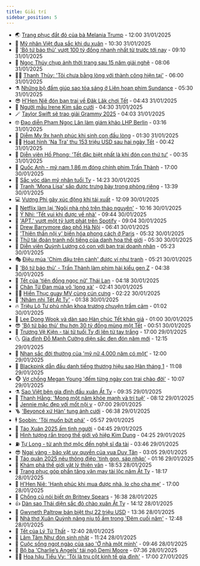 ```yaml
---
title: Giải trí
sidebar_position: 5
---
```


<!-- vnexpress-giai-tri:START -->
- 🌏 [Trang phục đắt đỏ của bà Melania Trump](https://vnexpress.net/trang-phuc-dat-do-cua-ba-melania-trump-4844570.html) - 12:00 31/01/2025
- 💫 [Mỹ nhân Việt đua sắc khi du xuân](https://vnexpress.net/my-nhan-viet-dua-sac-khi-du-xuan-4844494.html) - 10:30 31/01/2025
- 🌮 [&#39;Bộ tứ báo thủ&#39; vượt 100 tỷ đồng nhanh nhất từ trước tới nay](https://vnexpress.net/bo-tu-bao-thu-vuot-100-ty-dong-nhanh-nhat-tu-truoc-toi-nay-4844622.html) - 09:10 31/01/2025
- 🧠 [Ngọc Thúy chụp ảnh thời trang sau 15 năm giải nghệ](https://vnexpress.net/ngoc-thuy-chup-anh-thoi-trang-sau-15-nam-giai-nghe-4844588.html) - 08:06 31/01/2025
- 👨‍🏫 [Thanh Thủy: &#39;Tôi chưa bằng lòng với thành công hiện tại&#39;](https://vnexpress.net/thanh-thuy-toi-chua-bang-long-voi-thanh-cong-hien-tai-4842905.html) - 06:00 31/01/2025
- ⚗️ [Những bộ đầm giúp sao tỏa sáng ở Liên hoan phim Sundance](https://vnexpress.net/nhung-bo-dam-giup-sao-toa-sang-o-lien-hoan-phim-sundance-4844557.html) - 05:30 31/01/2025
- 😎 [H&#39;Hen Niê đón bạn trai về Đăk Lăk chơi Tết](https://vnexpress.net/h-hen-nie-don-ban-trai-ve-dak-lak-choi-tet-4844555.html) - 04:43 31/01/2025
- 🫣 [Người mẫu Irene Kim sắp cưới](https://vnexpress.net/nguoi-mau-irene-kim-sap-cuoi-4844510.html) - 04:30 31/01/2025
- 🪄 [Taylor Swift sẽ trao giải Grammy 2025](https://vnexpress.net/taylor-swift-se-trao-giai-grammy-2025-4844550.html) - 04:03 31/01/2025
- 🤓 [Đạo diễn Phạm Ngọc Lân làm giám khảo LHP Berlin](https://vnexpress.net/dao-dien-pham-ngoc-lan-lam-giam-khao-lhp-berlin-4844545.html) - 03:16 31/01/2025
- 🫶 [Diễm My 9x hạnh phúc khi sinh con đầu lòng](https://vnexpress.net/diem-my-9x-hanh-phuc-khi-sinh-con-dau-long-4844484.html) - 01:30 31/01/2025
- 🧑‍🏫 [Hoạt hình &#39;Na Tra&#39; thu 153 triệu USD sau hai ngày Tết](https://vnexpress.net/hoat-hinh-na-tra-thu-153-trieu-usd-sau-hai-ngay-tet-4844518.html) - 00:42 31/01/2025
- 🦄 [Diễn viên Hồ Phong: &#39;Tết đặc biệt nhất là khi đón con thứ tư&#39;](https://vnexpress.net/dien-vien-ho-phong-tet-dac-biet-nhat-la-khi-don-con-thu-tu-4842979.html) - 00:35 31/01/2025
- 💫 [Quốc Anh - mỹ nam 1,86 m đóng chính phim Trấn Thành](https://vnexpress.net/quoc-anh-my-nam-1-86-m-dong-chinh-phim-tran-thanh-4841113.html) - 17:00 30/01/2025
- 🎊 [Sắc vóc dàn mỹ nhân tuổi Tỵ](https://vnexpress.net/sac-voc-dan-my-nhan-tuoi-ty-4842397.html) - 14:23 30/01/2025
- 👹 [Tranh &#39;Mona Lisa&#39; sắp được trưng bày trong phòng riêng](https://vnexpress.net/tranh-mona-lisa-sap-duoc-trung-bay-trong-phong-rieng-4844470.html) - 13:39 30/01/2025
- 💻 [Vương Phi gây xúc động khi tái xuất](https://vnexpress.net/vuong-phi-gay-xuc-dong-khi-tai-xuat-4844456.html) - 12:09 30/01/2025
- 🤡 [Netflix làm lại &#39;Ngôi nhà nhỏ trên thảo nguyên&#39;](https://vnexpress.net/netflix-lam-lai-ngoi-nha-nho-tren-thao-nguyen-4844444.html) - 10:16 30/01/2025
- 🥰 [Ý Nhi: &#39;Tết vui khi được về nhà&#39;](https://vnexpress.net/y-nhi-tet-vui-khi-duoc-ve-nha-4843876.html) - 09:44 30/01/2025
- 🚀 [&#39;APT.&#39; vượt một tỷ lượt phát trên Spotify](https://vnexpress.net/apt-vuot-mot-ty-luot-phat-tren-spotify-4844427.html) - 09:04 30/01/2025
- 📝 [Drew Barrymore dạo phố Hà Nội](https://vnexpress.net/drew-barrymore-dao-pho-ha-noi-4844421.html) - 06:41 30/01/2025
- 🐲 [&#39;Thiên thần nội y&#39; biến hóa phong cách ở Paris](https://vnexpress.net/thien-than-noi-y-bien-hoa-phong-cach-o-paris-4844404.html) - 05:32 30/01/2025
- 🎃 [Thử tài đoán tranh nổi tiếng của danh họa thế giới](https://vnexpress.net/thu-tai-doan-tranh-noi-tieng-cua-danh-hoa-the-gioi-4844212.html) - 05:30 30/01/2025
- 🤠 [Diễn viên Quỳnh Lương có con với bạn trai doanh nhân](https://vnexpress.net/dien-vien-quynh-luong-co-con-voi-ban-trai-doanh-nhan-4844412.html) - 05:23 30/01/2025
- 🎭 [Điệu múa &#39;Chim đậu trên cành&#39; được ví như tranh](https://vnexpress.net/dieu-mua-chim-dau-tren-canh-duoc-vi-nhu-tranh-4844392.html) - 05:21 30/01/2025
- 🧰 [&#39;Bộ tứ báo thủ&#39; - Trấn Thành làm phim hài kiểu gen Z](https://vnexpress.net/giai-tri/phim/thu-vien-phim/bo-tu-bao-thu-766) - 04:38 30/01/2025
- 🦍 [Tết của &#39;tiên đồng ngọc nữ&#39; Thái Lan](https://vnexpress.net/tet-cua-tien-dong-ngoc-nu-thai-lan-4844281.html) - 04:18 30/01/2025
- 🌝 [Chân Tử Đan múa võ &#39;long xà&#39;](https://vnexpress.net/chan-tu-dan-mua-vo-long-xa-4844349.html) - 02:41 30/01/2025
- 🧑‍💻 [Hiền Thục quay MV cùng cún cưng](https://vnexpress.net/hien-thuc-quay-mv-cung-cun-cung-4844350.html) - 02:22 30/01/2025
- 🥸 [&#39;Nhâm nhi Tết Ất Tỵ&#39;](https://vnexpress.net/nham-nhi-tet-at-ty-4842560.html) - 01:38 30/01/2025
- 🔥 [Triệu Lộ Tư phủ nhận khoa trương chuyện trầm cảm](https://vnexpress.net/trieu-lo-tu-phu-nhan-khoa-truong-chuyen-tram-cam-4844348.html) - 01:02 30/01/2025
- 🐎 [Lee Dong Wook và dàn sao Hàn chúc Tết khán giả](https://vnexpress.net/lee-dong-wook-va-dan-sao-han-chuc-tet-khan-gia-4844068.html) - 01:00 30/01/2025
- 😎 [&#39;Bộ tứ báo thủ&#39; thu hơn 30 tỷ đồng mùng một Tết](https://vnexpress.net/bo-tu-bao-thu-thu-hon-30-ty-dong-mung-mot-tet-4844320.html) - 00:51 30/01/2025
- 🦄 [Trương Vệ Kiện - tài tử tuổi Tỵ đi lên từ tay trắng](https://vnexpress.net/truong-ve-kien-tai-tu-tuoi-ty-di-len-tu-tay-trang-4841181.html) - 17:00 29/01/2025
- 🌜 [Gia đình Đỗ Mạnh Cường diện sắc đen đón năm mới](https://vnexpress.net/gia-dinh-do-manh-cuong-dien-sac-den-don-nam-moi-4844282.html) - 12:15 29/01/2025
- 🚦 [Nhan sắc đời thường của &#39;mỹ nữ 4.000 năm có một&#39;](https://vnexpress.net/nhan-sac-doi-thuong-cua-my-nu-4-000-nam-co-mot-4844247.html) - 12:00 29/01/2025
- 🧐 [Blackpink dẫn đầu danh tiếng thương hiệu sao Hàn tháng 1](https://vnexpress.net/blackpink-dan-dau-danh-tieng-thuong-hieu-sao-han-thang-1-4844245.html) - 11:08 29/01/2025
- 🐵 [Vợ chồng Megan Young &#39;đếm từng ngày con trai chào đời&#39;](https://vnexpress.net/vo-chong-megan-young-dem-tung-ngay-con-trai-chao-doi-4844130.html) - 10:07 29/01/2025
- ⚗️ [Sao Việt bên gia đình đầu xuân Ất Tỵ](https://vnexpress.net/sao-viet-ben-gia-dinh-dau-xuan-at-ty-4844230.html) - 09:35 29/01/2025
- 👺 [Thanh Hằng: &#39;Mong một năm khỏe mạnh và trí tuệ&#39;](https://vnexpress.net/thanh-hang-mong-mot-nam-khoe-manh-va-tri-tue-4843875.html) - 08:12 29/01/2025
- 🌊 [Jennie mặc đẹp với mốt nội y](https://vnexpress.net/jennie-mac-dep-voi-mot-noi-y-4844185.html) - 07:00 29/01/2025
- 🪜 [&#39;Beyoncé xứ Hàn&#39; tung ảnh cưới](https://vnexpress.net/beyonce-xu-han-tung-anh-cuoi-4844207.html) - 06:38 29/01/2025
- 🕴 [Soobin: &#39;Tôi muốn bứt phá&#39;](https://vnexpress.net/soobin-toi-muon-but-pha-4843187.html) - 05:57 29/01/2025
- 💃 [Táo Xuân 2025 ấm tình người](https://vnexpress.net/tao-xuan-2025-am-tinh-nguoi-4844176.html) - 04:45 29/01/2025
- 🦄 [Hình tượng rắn trong thế giới võ hiệp Kim Dung](https://vnexpress.net/hinh-tuong-ran-trong-the-gioi-vo-hiep-kim-dung-4842839.html) - 04:25 29/01/2025
- ⛽️ [Tự Long - từ anh thợ mộc đến nghệ sĩ đa tài](https://vnexpress.net/tu-long-tu-anh-tho-moc-den-nghe-si-da-tai-4843859.html) - 03:46 29/01/2025
- 😎 [Ngai vàng - bảo vật uy quyền của vua Duy Tân](https://vnexpress.net/ngai-vang-bao-vat-uy-quyen-cua-vua-duy-tan-4842116.html) - 03:05 29/01/2025
- 🌊 [Táo quân 2025 nêu thông điệp &#39;tinh gọn, sáp nhập&#39;](https://vnexpress.net/tao-quan-2025-neu-thong-diep-tinh-gon-sap-nhap-4844061.html) - 01:16 29/01/2025
- 🐲 [Khám phá thế giới vật lý thiên văn](https://vnexpress.net/kham-pha-the-gioi-vat-ly-thien-van-4844054.html) - 18:53 28/01/2025
- 💂 [Trang phục góp phần tăng vận may tài lộc năm Ất Tỵ](https://vnexpress.net/trang-phuc-gop-phan-tang-van-may-tai-loc-nam-at-ty-4839087.html) - 18:17 28/01/2025
- 🙉 [H&#39;Hen Niê: &#39;Hạnh phúc khi mua được nhà, lo cho cha mẹ&#39;](https://vnexpress.net/h-hen-nie-hanh-phuc-khi-mua-duoc-nha-lo-cho-cha-me-4842548.html) - 17:00 28/01/2025
- 💪 [Chồng cũ nói biết ơn Britney Spears](https://vnexpress.net/chong-cu-noi-biet-on-britney-spears-4844019.html) - 16:38 28/01/2025
- 👍 [Dàn sao Thái diện sắc đỏ chào xuân Ất Tỵ](https://vnexpress.net/dan-sao-thai-dien-sac-do-chao-xuan-at-ty-4844039.html) - 14:12 28/01/2025
- 💪 [Gwyneth Paltrow bán biệt thự 22 triệu USD](https://vnexpress.net/gwyneth-paltrow-ban-biet-thu-22-trieu-usd-4844059.html) - 13:36 28/01/2025
- 💄 [Nhà thơ Xuân Quỳnh nâng niu tổ ấm trong &#39;Đêm cuối năm&#39;](https://vnexpress.net/nha-tho-xuan-quynh-nang-niu-to-am-trong-dem-cuoi-nam-4843998.html) - 12:48 28/01/2025
- 🦩 [Tết của Lý Tử Thất](https://vnexpress.net/tet-cua-ly-tu-that-4843919.html) - 12:40 28/01/2025
- 🥸 [Lâm Tâm Như đón sinh nhật](https://vnexpress.net/lam-tam-nhu-don-sinh-nhat-4844049.html) - 11:24 28/01/2025
- 🧰 [Cuộc sống ngọt ngào của sao &#39;Ở nhà một mình&#39;](https://vnexpress.net/cuoc-song-ngot-ngao-cua-sao-o-nha-mot-minh-4844023.html) - 09:46 28/01/2025
- 💼 [Bộ ba &#39;Charlie’s Angels&#39; tái ngộ Demi Moore](https://vnexpress.net/bo-ba-charlie-s-angels-tai-ngo-demi-moore-4843974.html) - 07:36 28/01/2025
- 🧑‍💻 [Hoa hậu Tiểu Vy: &#39;Tôi là trụ cột kinh tế gia đình&#39;](https://vnexpress.net/hoa-hau-tieu-vy-toi-la-tru-cot-kinh-te-gia-dinh-4839346.html) - 17:00 27/01/2025<!-- vnexpress-giai-tri:END -->

